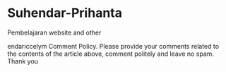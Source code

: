 # Suhendar-Prihanta
Pembelajaran website and other

endariccelym Comment Policy. Please provide your comments related to the contents of the article above, comment politely and leave no spam. Thank you

